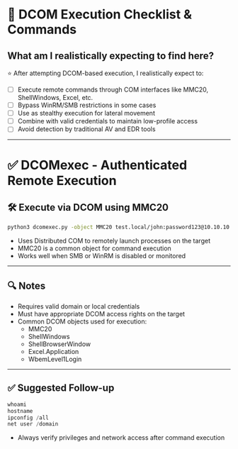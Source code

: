 # 🎯 DCOM Execution Checklist & Commands

## What am I realistically expecting to find here?

⭐ After attempting DCOM-based execution, I realistically expect to:

- [ ] Execute remote commands through COM interfaces like MMC20, ShellWindows, Excel, etc.
- [ ] Bypass WinRM/SMB restrictions in some cases
- [ ] Use as stealthy execution for lateral movement
- [ ] Combine with valid credentials to maintain low-profile access
- [ ] Avoid detection by traditional AV and EDR tools

---

# ✅ DCOMexec - Authenticated Remote Execution

## 🛠 Execute via DCOM using MMC20

```bash
python3 dcomexec.py -object MMC20 test.local/john:password123@10.10.10.1
```

- Uses Distributed COM to remotely launch processes on the target
- MMC20 is a common object for command execution
- Works well when SMB or WinRM is disabled or monitored

---

## 🔍 Notes

- Requires valid domain or local credentials
- Must have appropriate DCOM access rights on the target
- Common DCOM objects used for execution:
  - MMC20
  - ShellWindows
  - ShellBrowserWindow
  - Excel.Application
  - WbemLevel1Login

---

## ✅ Suggested Follow-up

```powershell
whoami
hostname
ipconfig /all
net user /domain
```

- Always verify privileges and network access after command execution
